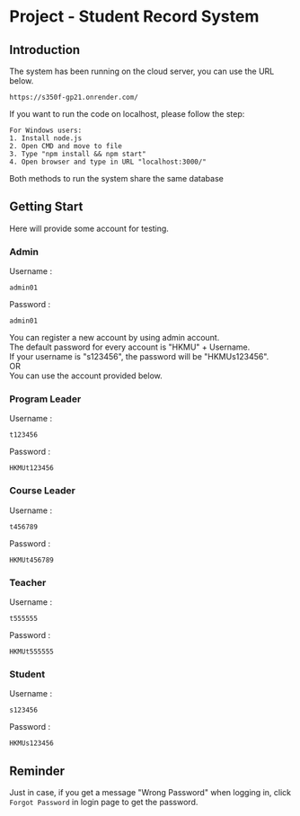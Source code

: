 # Project - Student Record System
## Introduction
The system has been running on the cloud server, you can use the URL below.
```
https://s350f-gp21.onrender.com/
```
If you want to run the code on localhost, please follow the step:
```
For Windows users:
1. Install node.js
2. Open CMD and move to file
3. Type "npm install && npm start"
4. Open browser and type in URL "localhost:3000/"
```
Both methods to run the system share the same database

## Getting Start
Here will provide some account for testing.<br />
### Admin
Username :<br />
```
admin01 
```
Password :<br />
```
admin01
```
You can register a new account by using admin account.<br />
The default password for every account is "HKMU" + Username.<br />
If your username is "s123456", the password will be "HKMUs123456".<br />
OR<br />
You can use the account provided below.<br />
### Program Leader
Username :<br />
```
t123456
```
Password :<br />
```
HKMUt123456
```
### Course Leader
Username :<br />
```
t456789
```
Password :<br />
```
HKMUt456789
```
### Teacher
Username :<br />
```
t555555
```
Password :<br />
```
HKMUt555555
```
### Student
Username :<br />
```
s123456
```
Password :<br />
```
HKMUs123456
```
## Reminder
Just in case, if you get a message "Wrong Password" when logging in, click `Forgot Password` in login page to get the password.
